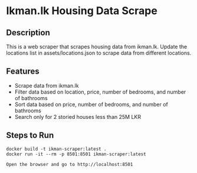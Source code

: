 # Ikman.lk Housing Data Scrape


## Description
This is a web scraper that scrapes housing data from ikman.lk.
Update the locations list in assets/locations.json to scrape data from different locations.

## Features
- Scrape data from ikman.lk
- Filter data based on location, price, number of bedrooms, and number of bathrooms
- Sort data based on price, number of bedrooms, and number of bathrooms
- Search only for 2 storied houses less than 25M LKR

## Steps to Run
````
docker build -t ikman-scraper:latest .
docker run -it --rm -p 8501:8501 ikman-scraper:latest

Open the browser and go to http://localhost:8501
````